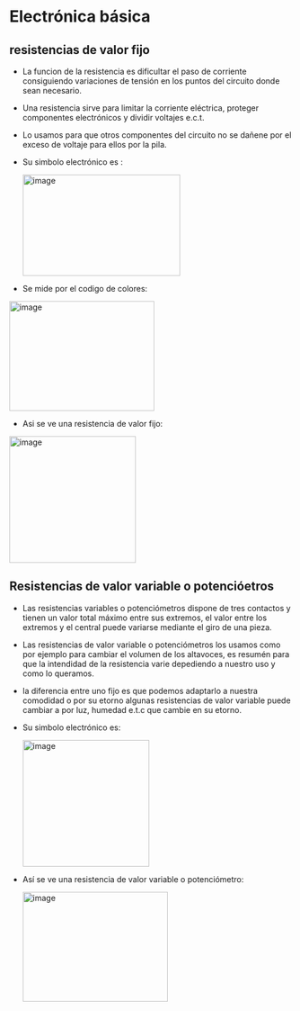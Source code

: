 # Electrónica básica

## resistencias de valor fijo
- La funcion de la resistencia es dificultar el paso de corriente consiguiendo variaciones de tensión en los puntos del circuito donde sean necesario.

- Una resistencia sirve para limitar la corriente eléctrica, proteger componentes electrónicos y dividir voltajes e.c.t.
  
- Lo usamos para que otros componentes del circuito no se dañene por el exceso de voltaje para ellos por la pila.

- Su simbolo electrónico es :
  
  <img width="280" height="180" alt="image" src="https://github.com/user-attachments/assets/55d2d3cc-0e5b-4b40-9830-80e095467768" />
  


- Se mide por el codigo de colores:
  
  
<img width="258" height="195" alt="image" src="https://github.com/user-attachments/assets/f9796f46-52f2-4a5f-9476-bd393dfbe77b" />

- Asi se ve una resistencia de valor fijo:


<img width="225" height="225" alt="image" src="https://github.com/user-attachments/assets/be496212-66b5-47d0-b509-55ecfb504b5f" />

## Resistencias de valor variable o potencióetros

- Las resistencias variables o potenciómetros dispone de tres contactos y tienen un valor total máximo entre sus extremos, el valor entre los extremos y el central puede variarse mediante el giro de una pieza.

- Las resistencias de valor variable o potenciómetros los usamos como por ejemplo para cambiar el volumen de los altavoces, es resumén para que la intendidad de la resistencia varie depediendo a nuestro uso y como lo queramos.

- la diferencia entre uno fijo es que podemos adaptarlo a nuestra comodidad o por su etorno algunas resistencias de valor variable puede cambiar a por luz, humedad e.t.c que cambie en su etorno.

- Su simbolo electrónico es:

  <img width="225" height="225" alt="image" src="https://github.com/user-attachments/assets/91395001-dab5-4ace-9598-f5ba53fa2bdf" />

- Así se ve una resistencia de valor variable o potenciómetro:

  <img width="258" height="195" alt="image" src="https://github.com/user-attachments/assets/b2de1902-c390-416f-b3c5-83a8ecbd0aa6" />






